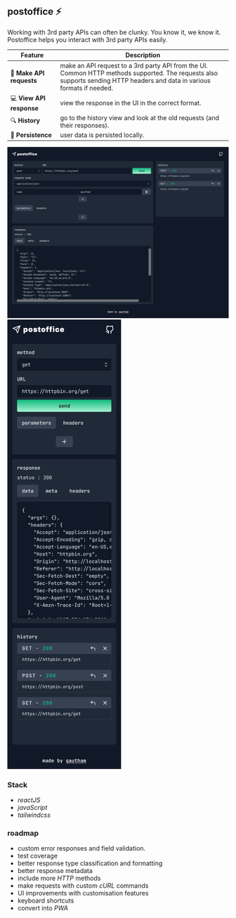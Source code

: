 ## **postoffice**  ⚡

Working with 3rd party APIs can often be clunky. You know it, we know it. Postoffice helps you interact with 3rd party APIs easily. 

 Feature | Description
------- | -----------
🚀 **Make API requests** | make an API request to a 3rd party API from the UI. Common HTTP methods supported. The requests also supports sending HTTP headers and data in various formats if needed.
💻 **View API response** | view the response in the UI in the correct format. 
🔍 **History** | go to the history view and look at the old requests (and their responses).
💾 **Persistence** | user data is persisted locally.


 

![screenshot](./assets/ss.png "postoffice")
![screenshot](./assets/ss_mob.png "postoffice")




### **Stack**
 - _reactJS_
 - _javaScript_
 - _tailwindcss_

### **roadmap**
- custom error responses and field validation.
- test coverage 
- better response type classification and formatting
- better response metadata
- include more _HTTP_ methods
- make requests with custom _cURL_ commands
- UI improvements with customisation features
- keyboard shortcuts
- convert into _PWA_ 







 


